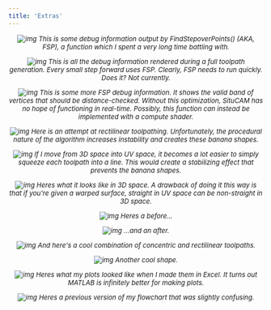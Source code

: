 ```yaml
---
title: 'Extras'
---
```

<!-- markdownlint-disable MD033 -->

<div style= "font-style: italic; text-align: center; font-size: small;">

![img](/Extras/image.png)
This is some debug information output by FindStepoverPoints() (AKA, FSP), a function which I spent a very long time battling with.

![img](/Extras/image%20(2).png)
This is all the debug information rendered during a full toolpath generation. Every small step forward uses FSP. Clearly, FSP needs to run quickly. Does it? *Not currently.*

![img](/Extras/image%20(3).png)
This is some more FSP debug information. It shows the valid band of vertices that should be distance-checked. Without this optimization, SituCAM has no hope of functioning in real-time. Possibly, this function can instead be implemented with a compute shader.

![img](/Extras/image%20(4).png)
Here is an attempt at rectilinear toolpathing. Unfortunately, the procedural nature of the algorithm increases instability and creates these banana shapes.

![img](/Extras/image%20(5).png)
If I move from 3D space into UV space, it becomes a lot easier to simply squeeze each toolpath into a line. This would create a stabilizing effect that prevents the banana shapes.

![img](/Extras/image%20(6).png)
Heres what it looks like in 3D space. A drawback of doing it this way is that if you're given a warped surface, straight in UV space can be non-straight in 3D space.

![img](/Extras/image%20(8).png)
Heres a before...

![img](/Extras/image%20(7).png)
...and an after.

![img](/Extras/image%20(9).png)
And here's a cool combination of concentric and rectilinear toolpaths.

![img](/Extras/image%20(10).png)
Another cool shape.

![img](/Extras/image%20(11).png)
Heres what my plots looked like when I made them in Excel. It turns out MATLAB is infinitely better for making plots.

![img](/Extras/Figure_Workflow%20(1).png)
Heres a previous version of my flowchart that was slightly confusing.

</div>
